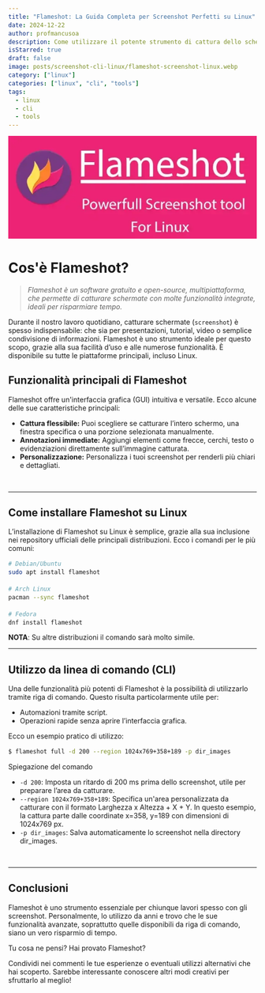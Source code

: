 ```yaml
---
title: "Flameshot: La Guida Completa per Screenshot Perfetti su Linux"
date: 2024-12-22
author: profmancusoa
description: Come utilizzare il potente strumento di cattura dello schermo Flameshot dalla linea di comando (CLI) di linux
isStarred: true
draft: false
image: posts/screenshot-cli-linux/flameshot-screenshot-linux.webp
category: ["linux"]
categories: ["linux", "cli", "tools"]
tags:
  - linux
  - cli
  - tools
---
```


![Interfaccia grafica di Flameshot con strumenti di annotazione visibili su Linux](flameshot-screenshot-linux.webp)

# **Cos'è Flameshot?**

> _Flameshot è un software gratuito e open-source, multipiattaforma, che permette di catturare schermate con molte funzionalità integrate, ideali per risparmiare tempo._

Durante il nostro lavoro quotidiano, catturare schermate (`screenshot`) è spesso indispensabile: che sia per presentazioni, tutorial, video o semplice condivisione di informazioni. Flameshot è uno strumento ideale per questo scopo, grazie alla sua facilità d’uso e alle numerose funzionalità. È disponibile su tutte le piattaforme principali, incluso Linux.

## **Funzionalità principali di Flameshot**

Flameshot offre un'interfaccia grafica (GUI) intuitiva e versatile. Ecco alcune delle sue caratteristiche principali:

- **Cattura flessibile:** Puoi scegliere se catturare l’intero schermo, una finestra specifica o una porzione selezionata manualmente.
- **Annotazioni immediate:** Aggiungi elementi come frecce, cerchi, testo o evidenziazioni direttamente sull’immagine catturata.
- **Personalizzazione:** Personalizza i tuoi screenshot per renderli più chiari e dettagliati.

<br>

---

## **Come installare Flameshot su Linux**

L’installazione di Flameshot su Linux è semplice, grazie alla sua inclusione nei repository ufficiali delle principali distribuzioni. Ecco i comandi per le più comuni:

```bash
# Debian/Ubuntu
sudo apt install flameshot

# Arch Linux
pacman --sync flameshot

# Fedora
dnf install flameshot
```

**NOTA**: Su altre distribuzioni il comando sarà molto simile.

---

## Utilizzo da linea di comando (CLI)

Una delle funzionalità più potenti di Flameshot è la possibilità di utilizzarlo tramite riga di comando. Questo risulta particolarmente utile per:

- Automazioni tramite script.
- Operazioni rapide senza aprire l’interfaccia grafica.

Ecco un esempio pratico di utilizzo:

```bash
$ flameshot full -d 200 --region 1024x769+358+189 -p dir_images
```

Spiegazione del comando

- `-d 200`: Imposta un ritardo di 200 ms prima dello screenshot, utile per preparare l’area da catturare.
- `--region 1024x769+358+189`: Specifica un'area personalizzata da catturare con il formato Larghezza x Altezza + X + Y. In questo esempio, la cattura parte dalle coordinate x=358, y=189 con dimensioni di 1024x769 px.
- `-p dir_images`: Salva automaticamente lo screenshot nella directory dir_images.

<br>

---

## Conclusioni

Flameshot è uno strumento essenziale per chiunque lavori spesso con gli screenshot. Personalmente, lo utilizzo da anni e trovo che le sue funzionalità avanzate, soprattutto quelle disponibili da riga di comando, siano un vero risparmio di tempo.

Tu cosa ne pensi? Hai provato Flameshot?

Condividi nei commenti le tue esperienze o eventuali utilizzi alternativi che hai scoperto. Sarebbe interessante conoscere altri modi creativi per sfruttarlo al meglio!
